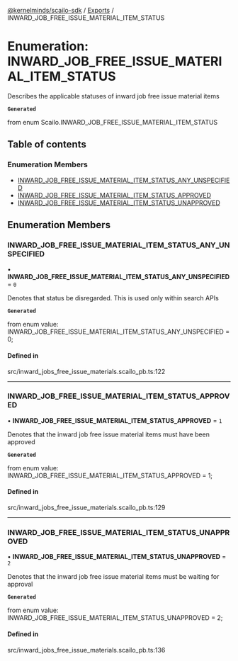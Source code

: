 [@kernelminds/scailo-sdk](../README.md) / [Exports](../modules.md) / INWARD\_JOB\_FREE\_ISSUE\_MATERIAL\_ITEM\_STATUS

# Enumeration: INWARD\_JOB\_FREE\_ISSUE\_MATERIAL\_ITEM\_STATUS

Describes the applicable statuses of inward job free issue material items

**`Generated`**

from enum Scailo.INWARD_JOB_FREE_ISSUE_MATERIAL_ITEM_STATUS

## Table of contents

### Enumeration Members

- [INWARD\_JOB\_FREE\_ISSUE\_MATERIAL\_ITEM\_STATUS\_ANY\_UNSPECIFIED](INWARD_JOB_FREE_ISSUE_MATERIAL_ITEM_STATUS.md#inward_job_free_issue_material_item_status_any_unspecified)
- [INWARD\_JOB\_FREE\_ISSUE\_MATERIAL\_ITEM\_STATUS\_APPROVED](INWARD_JOB_FREE_ISSUE_MATERIAL_ITEM_STATUS.md#inward_job_free_issue_material_item_status_approved)
- [INWARD\_JOB\_FREE\_ISSUE\_MATERIAL\_ITEM\_STATUS\_UNAPPROVED](INWARD_JOB_FREE_ISSUE_MATERIAL_ITEM_STATUS.md#inward_job_free_issue_material_item_status_unapproved)

## Enumeration Members

### INWARD\_JOB\_FREE\_ISSUE\_MATERIAL\_ITEM\_STATUS\_ANY\_UNSPECIFIED

• **INWARD\_JOB\_FREE\_ISSUE\_MATERIAL\_ITEM\_STATUS\_ANY\_UNSPECIFIED** = ``0``

Denotes that status be disregarded. This is used only within search APIs

**`Generated`**

from enum value: INWARD_JOB_FREE_ISSUE_MATERIAL_ITEM_STATUS_ANY_UNSPECIFIED = 0;

#### Defined in

src/inward_jobs_free_issue_materials.scailo_pb.ts:122

___

### INWARD\_JOB\_FREE\_ISSUE\_MATERIAL\_ITEM\_STATUS\_APPROVED

• **INWARD\_JOB\_FREE\_ISSUE\_MATERIAL\_ITEM\_STATUS\_APPROVED** = ``1``

Denotes that the inward job free issue material items must have been approved

**`Generated`**

from enum value: INWARD_JOB_FREE_ISSUE_MATERIAL_ITEM_STATUS_APPROVED = 1;

#### Defined in

src/inward_jobs_free_issue_materials.scailo_pb.ts:129

___

### INWARD\_JOB\_FREE\_ISSUE\_MATERIAL\_ITEM\_STATUS\_UNAPPROVED

• **INWARD\_JOB\_FREE\_ISSUE\_MATERIAL\_ITEM\_STATUS\_UNAPPROVED** = ``2``

Denotes that the inward job free issue material items must be waiting for approval

**`Generated`**

from enum value: INWARD_JOB_FREE_ISSUE_MATERIAL_ITEM_STATUS_UNAPPROVED = 2;

#### Defined in

src/inward_jobs_free_issue_materials.scailo_pb.ts:136
